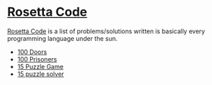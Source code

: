 # [Rosetta Code](http://rosettacode.org)

[Rosetta Code](http://rosettacode.org) is a list of problems/solutions
written is basically every programming language under the
sun.

- [100 Doors](./samples/rosetta/100_doors.md)
- [100 Prisoners](./samples/rosetta/100_prisoners.md)
- [15 Puzzle Game](./samples/rosetta/15_puzzle_game.md)
- [15 puzzle solver](./samples/rosetta/15_puzzle_solver.md)
